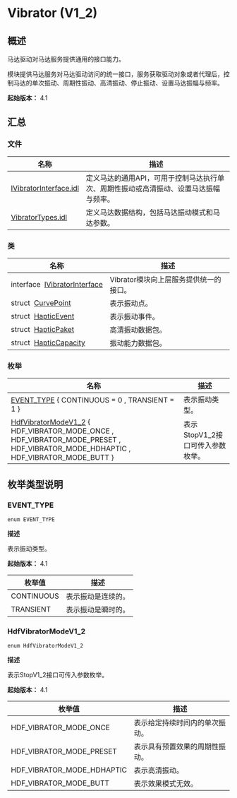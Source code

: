 # Vibrator (V1_2)


## 概述

马达驱动对马达服务提供通用的接口能力。

模块提供马达服务对马达驱动访问的统一接口，服务获取驱动对象或者代理后，控制马达的单次振动、周期性振动、高清振动、停止振动、设置马达振幅与频率。

**起始版本：** 4.1


## 汇总


### 文件

| 名称 | 描述 | 
| -------- | -------- |
| [IVibratorInterface.idl](_i_vibrator_interface_8idl_v12.md) | 定义马达的通用API，可用于控制马达执行单次、周期性振动或高清振动、设置马达振幅与频率。 | 
| [VibratorTypes.idl](_vibrator_types_8idl_v12.md) | 定义马达数据结构，包括马达振动模式和马达参数。 | 


### 类

| 名称 | 描述 | 
| -------- | -------- |
| interface&nbsp;&nbsp;[IVibratorInterface](interface_i_vibrator_interface_v12.md) | Vibrator模块向上层服务提供统一的接口。 | 
| struct&nbsp;&nbsp;[CurvePoint](_curve_point_v12.md) | 表示振动点。 | 
| struct&nbsp;&nbsp;[HapticEvent](_haptic_event_v12.md) | 表示振动事件。 | 
| struct&nbsp;&nbsp;[HapticPaket](_haptic_paket_v12.md) | 高清振动数据包。 | 
| struct&nbsp;&nbsp;[HapticCapacity](_haptic_capacity_v12.md) | 振动能力数据包。 | 


### 枚举

| 名称 | 描述 | 
| -------- | -------- |
| [EVENT_TYPE](#event_type) { CONTINUOUS = 0 , TRANSIENT = 1 } | 表示振动类型。 | 
| [HdfVibratorModeV1_2](#hdfvibratormodev1_2) { HDF_VIBRATOR_MODE_ONCE , HDF_VIBRATOR_MODE_PRESET , HDF_VIBRATOR_MODE_HDHAPTIC , HDF_VIBRATOR_MODE_BUTT } | 表示StopV1_2接口可传入参数枚举。 | 


## 枚举类型说明


### EVENT_TYPE

```
enum EVENT_TYPE
```

**描述**


表示振动类型。

**起始版本：** 4.1

| 枚举值 | 描述 | 
| -------- | -------- |
| CONTINUOUS | 表示振动是连续的。 | 
| TRANSIENT | 表示振动是瞬时的。 | 


### HdfVibratorModeV1_2

```
enum HdfVibratorModeV1_2
```

**描述**


表示StopV1_2接口可传入参数枚举。

**起始版本：** 4.1

| 枚举值 | 描述 | 
| -------- | -------- |
| HDF_VIBRATOR_MODE_ONCE | 表示给定持续时间内的单次振动。 | 
| HDF_VIBRATOR_MODE_PRESET | 表示具有预置效果的周期性振动。 | 
| HDF_VIBRATOR_MODE_HDHAPTIC | 表示高清振动。 | 
| HDF_VIBRATOR_MODE_BUTT | 表示效果模式无效。 | 
